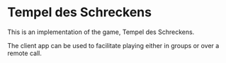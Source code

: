 # Tempel des Schreckens

This is an implementation of the game, Tempel des Schreckens.

The client app can be used to facilitate playing either in groups or over a remote call.